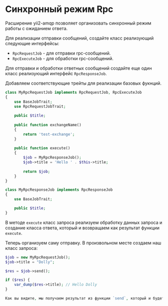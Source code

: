 # Синхронный режим Rpc

Расширение yii2-amqp позволяет организовать синхронный режим работы с ожиданием ответа.

Для реализации отправки сообщений, создайте класс реализующий следующие интерфейсы:

* `RpcRequestJob` - для отправки rpc-сообщений.
* `RpcExecuteJob` - для обработки rpc-сообщений.

Для отправки и обработки ответных сообщений создайте еще один класс реализующий интерфейс `RpcResponseJob`.

Добавляем соответствующие трейты для реализации базовых фукнций.
```php
class MyRpcRequestJob implements RpcRequestJob, RpcExecuteJob
{
    use BaseJobTrait;
    use RpcRequestJobTrait;
    
    public $title;
    
    public function exchangeName()
    {
        return 'test-exchange';
    }
    
    public function execute()
    {
        $job = MyRpcResponseJob();
        $job->title = 'Hello ' . $this->title;
        
        return $job;
    }   
}

class MyRpcResponseJob implements RpcResponseJob
{
    use BaseJobTrait;

    public $title;
}
```

В методе `execute` класс запроса реализуем обработку данных запроса и создание класса ответа,
который и возвращаем как результат функции `execute`.

Теперь организуем саму отправку. В произвольном месте создаем наш класс запроса:
```php
$job = new MyRpcRequestJob();
$job->title = "Dolly";

$res = $job->send();

if ($res) {
    var_dump($res->title); // Hello Dolly
}

Как вы видите, мы получаем результат из функции `send`, который и будет равен нашему классу ответа.
